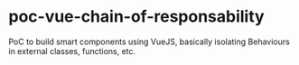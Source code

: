 # poc-vue-chain-of-responsability
PoC to build smart components using VueJS, basically isolating Behaviours in external classes, functions, etc.
